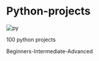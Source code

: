 # Python-projects


![py](https://user-images.githubusercontent.com/107506005/179184283-19d10a3d-2434-466c-a752-60a4a7163eba.jpg)


100 python projects 

Beginners-Intermediate-Advanced


